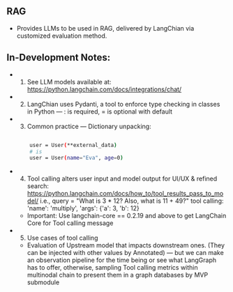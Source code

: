 
## RAG

- Provides LLMs to be used in RAG, delivered by LangChian via customized evaluation method.



## In-Development Notes:

- 1. See LLM models available at: https://python.langchain.com/docs/integrations/chat/ 
- 2. LangChian uses Pydanti, a tool to enforce type checking in classes in Python — : is required, = is optional with default
- 3. Common practice — Dictionary unpacking: 
    ```bash 

        user = User(**external_data)
        # is 
        user = User(name="Eva", age=0)
    ```
- 4. Tool calling alters user input and model output for UI/UX & refined search: https://python.langchain.com/docs/how_to/tool_results_pass_to_model/
    i.e., query = "What is 3 * 12? Also, what is 11 + 49?" tool calling: 'name': 'multiply', 'args': {'a': 3, 'b': 12}

    - Important: Use langchain-core == 0.2.19 and above to get LangChain Core for Tool calling message
- 5. Use cases of tool calling 
    - Evaluation of Upstream model that impacts downstream ones. (They can be injected with other values by Annotated) — but we can make an observation pipeline for the time being or see what LangGraph has to offer, otherwise, sampling Tool calling metrics within multinodal chain to present them in a graph databases by MVP submodule 